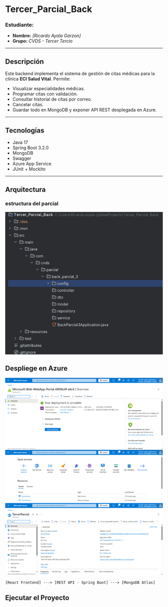# Tercer_Parcial_Back

### Estudiante:
- **Nombre:** *[Ricardo Ayala Garzon]*
- **Grupo:** *CVDS - Tercer Tercio*

---

## Descripción

Este backend implementa el sistema de gestión de citas médicas para la clínica **ECI Salud Vital**. Permite:
- Visualizar especialidades médicas.
- Programar citas con validación.
- Consultar historial de citas por correo.
- Cancelar citas.
- Guardar todo en MongoDB y exponer API REST desplegada en Azure.

---

## Tecnologías

- Java 17
- Spring Boot 3.2.0
- MongoDB
- Swagger
- Azure App Service
- JUnit + Mockito

---

## Arquitectura

### estructura del parcial
![Screenshot 2025-05-23 153427.png](imagenes%2FScreenshot%202025-05-23%20153427.png)

## Despliege en Azure
![Screenshot 2025-05-23 161713.png](imagenes%2FScreenshot%202025-05-23%20161713.png)
![img.png](img.png)
![Screenshot 2025-05-23 161945.png](imagenes%2FScreenshot%202025-05-23%20161945.png)
```plaintext
[React Frontend] ---> [REST API - Spring Boot] ---> [MongoDB Atlas]
```

## Ejecutar el Proyecto